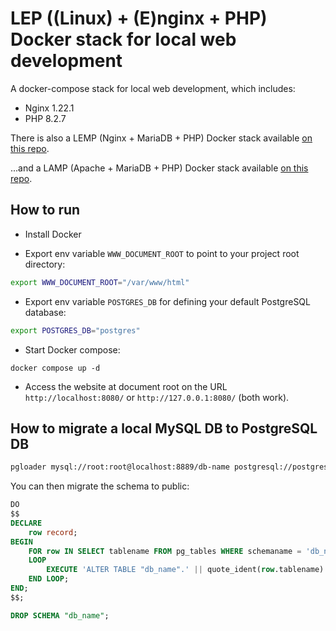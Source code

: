 # LEP ((Linux) + (E)nginx  + PHP) Docker stack for local web development

A docker-compose stack for local web development, which includes:
- Nginx 1.22.1
- PHP 8.2.7

There is also a LEMP (Nginx + MariaDB + PHP) Docker stack available [on this repo](https://github.com/bolinocroustibat/docker-lemp).

...and a LAMP (Apache + MariaDB + PHP) Docker stack available [on this repo](https://github.com/bolinocroustibat/docker-lamp).

## How to run

- Install Docker

- Export env variable `WWW_DOCUMENT_ROOT` to point to your project root directory:
```sh
export WWW_DOCUMENT_ROOT="/var/www/html"
```

- Export env variable `POSTGRES_DB` for defining your default PostgreSQL database:
```sh
export POSTGRES_DB="postgres"
```

- Start Docker compose:
```ssh
docker compose up -d
```

- Access the website at document root on the URL `http://localhost:8080/` or `http://127.0.0.1:8080/` (both work).

## How to migrate a local MySQL DB to PostgreSQL DB

```sh
pgloader mysql://root:root@localhost:8889/db-name postgresql://postgres:postgres@localhost:5432/db-namee
```

You can then migrate the schema to public:
```sql
DO
$$
DECLARE
    row record;
BEGIN
    FOR row IN SELECT tablename FROM pg_tables WHERE schemaname = 'db_name' -- and other conditions, if needed
    LOOP
        EXECUTE 'ALTER TABLE "db_name".' || quote_ident(row.tablename) || ' SET SCHEMA public;';
    END LOOP;
END;
$$;

DROP SCHEMA "db_name";
```
